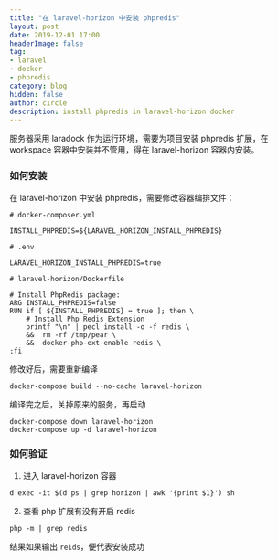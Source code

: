 ```yaml
---
title: "在 laravel-horizon 中安装 phpredis"
layout: post
date: 2019-12-01 17:00
headerImage: false
tag:
- laravel
- docker
- phpredis
category: blog
hidden: false
author: circle
description: install phpredis in laravel-horizon docker
---
```

服务器采用 laradock 作为运行环境，需要为项目安装 phpredis 扩展，在 workspace 容器中安装并不管用，得在 laravel-horizon 容器内安装。
### 如何安装
在 laravel-horizon 中安装 phpredis，需要修改容器编排文件：
```
# docker-composer.yml

INSTALL_PHPREDIS=${LARAVEL_HORIZON_INSTALL_PHPREDIS}
```

```
# .env

LARAVEL_HORIZON_INSTALL_PHPREDIS=true
```

```
# laravel-horizon/Dockerfile

# Install PhpRedis package:
ARG INSTALL_PHPREDIS=false
RUN if [ ${INSTALL_PHPREDIS} = true ]; then \
    # Install Php Redis Extension
    printf "\n" | pecl install -o -f redis \
    &&  rm -rf /tmp/pear \
    &&  docker-php-ext-enable redis \
;fi
```

修改好后，需要重新编译
```
docker-compose build --no-cache laravel-horizon
```
编译完之后，关掉原来的服务，再启动
```
docker-compose down laravel-horizon
docker-compose up -d laravel-horizon
```
### 如何验证
1. 进入 laravel-horizon 容器 
```
d exec -it $(d ps | grep horizon | awk '{print $1}') sh
```
2. 查看 php 扩展有没有开启 redis
```
php -m | grep redis
```
结果如果输出 `reids`，便代表安装成功